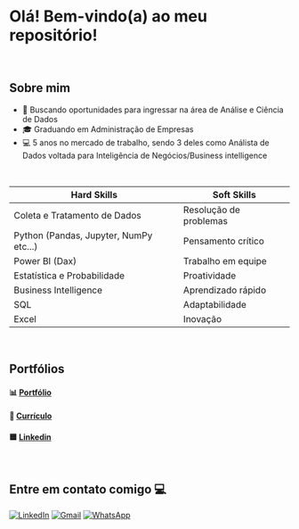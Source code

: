 <h1>Olá! Bem-vindo(a) ao meu repositório! </h1>

<br>

## Sobre mim

- 🔭 Buscando oportunidades para ingressar na área de Análise e Ciência de Dados
- 🎓 Graduando em Administração de Empresas
- 💻 5 anos no mercado de trabalho, sendo 3 deles como Análista de Dados voltada para Inteligência de Negócios/Business intelligence

<br>

| **Hard Skills**                              | **Soft Skills**              |
|----------------------------------------------|------------------------------|
| Coleta e Tratamento de Dados                 | Resolução de problemas       |
| Python (Pandas, Jupyter, NumPy etc...)       | Pensamento crítico           |
| Power BI (Dax)                               | Trabalho em equipe           |
| Estatística e Probabilidade                  | Proatividade                 |
| Business Intelligence                        | Aprendizado rápido           |
| SQL                                          | Adaptabilidade               |
| Excel                                        | Inovação                     |

<br>

## Portfólios

#### 📊 [Portfólio]((https://app.powerbi.com/view?r=eyJrIjoiMmNhZDFkNTktZTZkMi00YjI5LTg2NGMtY2Q0ZmFjMjJkYTI2IiwidCI6IjE3YzQwY2IwLTI2NmItNGViOC1iMTdjLTZkYzYyMTc4ZDcxOCJ9))
#### 📄 [Currículo](https://github.com/user-attachments/files/20091643/Curriculo_Sarah_Barros.pdf)
#### 🟦 [Linkedin](https://www.linkedin.com/in/sarah-barros-b24bb91b4/)

<br>

## Entre em contato comigo 💻

[<img alt="LinkedIn" src="https://img.shields.io/badge/linkedin%20-%230077B5.svg?&style=for-the-badge&logo=linkedin&logoColor=white"/>](https://www.linkedin.com/in/sarah-barros-b24bb91b4/)
[<img alt="Gmail" src="https://img.shields.io/badge/Gmail-D14836?style=for-the-badge&logo=gmail&logoColor=white" />](mailto:sarahbarros.bi@gmail.com)
[<img alt="WhatsApp" src="https://img.shields.io/badge/WhatsApp-25D366?style=for-the-badge&logo=whatsapp&logoColor=white" />](https://wa.me/5562984815157)
